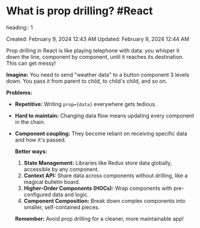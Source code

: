 # What is prop drilling? #React 
heading:: 1

Created: February 9, 2024 12:43 AM
Updated: February 9, 2024 12:44 AM

Prop drilling in React is like playing telephone with data: you whisper it down the line, component by component, until it reaches its destination. This can get messy!

**Imagine:** You need to send "weather data" to a button component 3 levels down. You pass it from parent to child, to child's child, and so on.

**Problems:**
- **Repetitive:** Writing `prop={data}` everywhere gets tedious.
- **Hard to maintain:** Changing data flow means updating every component in the chain.
- **Component coupling:** They become reliant on receiving specific data and how it's passed.
  
  **Better ways:**
  
  1. **State Management:** Libraries like Redux store data globally, accessible by any component.
  2. **Context API:** Share data across components without drilling, like a magical bulletin board.
  3. **Higher-Order Components (HOCs):** Wrap components with pre-configured data and logic.
  4. **Component Composition:** Break down complex components into smaller, self-contained pieces.
  
  **Remember:** Avoid prop drilling for a cleaner, more maintainable app!